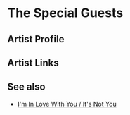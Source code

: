 # The Special Guests

## Artist Profile



## Artist Links



## See also

- [I'm In Love With You / It's Not You](The_Special_Guests-Im_In_Love_With_You_-_Its_Not_You.md)

